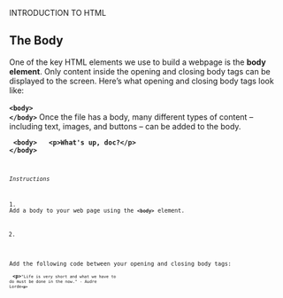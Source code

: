 <span>INTRODUCTION TO HTML</span>
<h2>The Body</h2>
One of the key HTML elements we use to build a webpage is the <b>body element</b>. Only content inside the opening and closing body tags can be displayed to the screen. Here’s what opening and closing body tags look like:
<br><br>
<code><b>&lt;body&gt;</b></code>
<br>
<code><b>&lt;/body&gt;</b></code>
Once the file has a body, many different types of content – including text, images, and buttons – can be added to the body.

<code><b>
&lt;body&gt;
&nbsp;&nbsp;&lt;p&gt;What's up, doc?&lt;/p&gt;
&lt;/body&gt;
<code></b>
<h6>Instructions</h6>
1.
Add a body to your web page using the <code><b>&lt;body&gt;</b></code> element.

2.
Add the following code between your opening and closing body tags:
<br>
<code><b>&lt;p&gt;</b><code>"Life is very short and what we have to do must be done in the now." - Audre Lorde<code><b>&lt;p&gt;</b></code>
